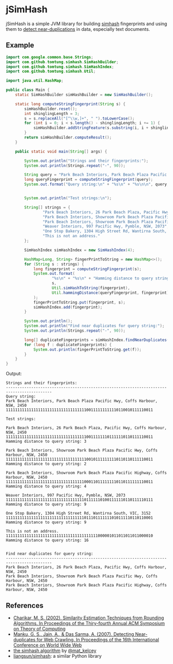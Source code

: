# jSimHash

jSimHash is a simple JVM library for building [simhash](http://www.cs.princeton.edu/courses/archive/spr04/cos598B/bib/CharikarEstim.pdf) fingerprints and using them to [detect near-duplications](http://www.wwwconference.org/www2007/papers/paper215.pdf) in data, especially text documents.

## Example

```java
import com.google.common.base.Strings;
import com.github.tomtung.simhash.SimHashBuilder;
import com.github.tomtung.simhash.SimHashIndex;
import com.github.tomtung.simhash.Util;

import java.util.HashMap;

public class Main {
    static SimHashBuilder simHashBuilder = new SimHashBuilder();

    static long computeStringFingerprint(String s) {
        simHashBuilder.reset();
        int shinglingLength = 3;
        s = s.replaceAll("[^\\w,]+", " ").toLowerCase();
        for (int i = 0; i < s.length() - shinglingLength; i += 1) {
            simHashBuilder.addStringFeature(s.substring(i, i + shinglingLength));
        }
        return simHashBuilder.computeResult();
    }

    public static void main(String[] args) {

        System.out.println("Strings and their fingerprints:");
        System.out.println(Strings.repeat("-", 90));

        String query = "Park Beach Interiors, Park Beach Plaza Pacific Hwy, Coffs Harbour, NSW, 2450";
        long queryFingerprint = computeStringFingerprint(query);
        System.out.format("Query string:\n" + "%s\n" + "%s\n\n", query, Util.simHashToString(queryFingerprint));


        System.out.println("Test strings:\n");

        String[] strings = {
                "Park Beach Interiors, 26 Park Beach Plaza, Pacific Hwy, Coffs Harbour, NSW, 2450",
                "Park Beach Interiors, Showroom Park Beach Plaza Pacific Hwy, Coffs Harbour, NSW, 2450",
                "Park Beach Interiors, Showroom Park Beach Plaza Pacific Highway, Coffs Harbour, NSW, 2450",
                "Weaver Interiors, 997 Pacific Hwy, Pymble, NSW, 2073",
                "One Stop Bakery, 1304 High Street Rd, Wantirna South, VIC, 3152",
                "This is not an address."
        };

        SimHashIndex simHashIndex = new SimHashIndex(4);

        HashMap<Long, String> fingerPrintToString = new HashMap<>();
        for (String s : strings) {
            long fingerprint = computeStringFingerprint(s);
            System.out.format(
                    "%s\n" + "%s\n" + "Hamming distance to query string: %d\n\n",
                    s,
                    Util.simHashToString(fingerprint),
                    Util.hammingDistance(queryFingerprint, fingerprint)
            );
            fingerPrintToString.put(fingerprint, s);
            simHashIndex.add(fingerprint);
        }

        System.out.println();
        System.out.println("Find near duplicates for query string:");
        System.out.println(Strings.repeat("-", 90));

        long[] duplicateFingerprints = simHashIndex.findNearDuplicates(queryFingerprint);
        for (long f : duplicateFingerprints) {
            System.out.println(fingerPrintToString.get(f));
        }
    }
}
```

Output:

```
Strings and their fingerprints:
------------------------------------------------------------------------------------------
Query string:
Park Beach Interiors, Park Beach Plaza Pacific Hwy, Coffs Harbour, NSW, 2450
1111111111111111111111111111111111100111111111110110010111110011

Test strings:

Park Beach Interiors, 26 Park Beach Plaza, Pacific Hwy, Coffs Harbour, NSW, 2450
1111111111111111111111111111111111100111111101111110110111110011
Hamming distance to query string: 3

Park Beach Interiors, Showroom Park Beach Plaza Pacific Hwy, Coffs Harbour, NSW, 2450
1111111111111111111111111111111111100101111111110110110111110011
Hamming distance to query string: 2

Park Beach Interiors, Showroom Park Beach Plaza Pacific Highway, Coffs Harbour, NSW, 2450
1111111111111111111111111111111111000110111111110110111111110011
Hamming distance to query string: 4

Weaver Interiors, 997 Pacific Hwy, Pymble, NSW, 2073
1111111111111111111111111111111111011111101001111110110111110111
Hamming distance to query string: 9

One Stop Bakery, 1304 High Street Rd, Wantirna South, VIC, 3152
1111111111111111111111111111111111011101111111010111110110110001
Hamming distance to query string: 9

This is not an address.
1111111111111111111111111111111111111111000001011011011011000010
Hamming distance to query string: 16


Find near duplicates for query string:
------------------------------------------------------------------------------------------
Park Beach Interiors, 26 Park Beach Plaza, Pacific Hwy, Coffs Harbour, NSW, 2450
Park Beach Interiors, Showroom Park Beach Plaza Pacific Hwy, Coffs Harbour, NSW, 2450
Park Beach Interiors, Showroom Park Beach Plaza Pacific Highway, Coffs Harbour, NSW, 2450
```

## References

- [Charikar, M. S. (2002). Similarity Estimation Techniques from Rounding Algorithms. In Proceedings of the Thiry-fourth Annual ACM Symposium on Theory of Computing](http://www.cs.princeton.edu/courses/archive/spr04/cos598B/bib/CharikarEstim.pdf)
- [Manku, G. S., Jain, A., & Das Sarma, A. (2007). Detecting Near-duplicates for Web Crawling. In Proceedings of the 16th International Conference on World Wide Web](http://www.wwwconference.org/www2007/papers/paper215.pdf)
- [the simhash algorithm](http://matpalm.com/resemblance/simhash/) by [@mat_kelcey](https://twitter.com/mat_kelcey)
- [liangsun/simhash](https://github.com/liangsun/simhash): a similar Python library